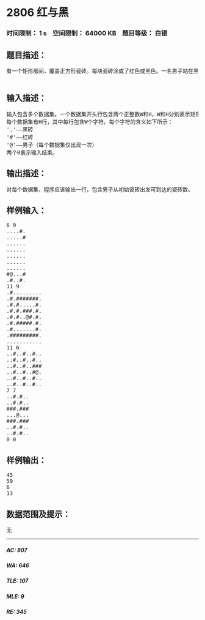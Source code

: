 # 2806 红与黑   
### 时间限制： 1 s&nbsp;&nbsp;&nbsp;&nbsp;空间限制： 64000 KB&nbsp;&nbsp;&nbsp;&nbsp;题目等级： 白银  
## 题目描述：  

<pre>
有一个矩形房间，覆盖正方形瓷砖。每块瓷砖涂成了红色或黑色。一名男子站在黑色的瓷砖上，由此出发，可以移到四个相邻瓷砖之一，但他不能移动到红砖上，只能移动到黑砖上。编写一个程序，计算他通过重复上述移动所能经过的黑砖数。
 
</pre>
  
  
## 输入描述：  

<pre>
输入包含多个数据集。一个数据集开头行包含两个正整数W和H，W和H分别表示矩形房间的列数和行数，且都不超过20.  
每个数据集有H行，其中每行包含W个字符。每个字符的含义如下所示：  
'.'——黑砖  
'#'——红砖  
'@'——男子（每个数据集仅出现一次）  
两个0表示输入结束。
</pre>
  
  
## 输出描述：  

<pre>
对每个数据集，程序应该输出一行，包含男子从初始瓷砖出发可到达的瓷砖数。
</pre>
  
  
## 样例输入：  

<pre>
6 9  
....#.  
.....#  
......  
......  
......  
......  
......  
#@...#  
.#..#.  
11 9  
.#.........  
.#.#######.  
.#.#.....#.  
.#.#.###.#.  
.#.#..@#.#.  
.#.#####.#.  
.#.......#.  
.#########.  
...........  
11 6  
..#..#..#..  
..#..#..#..  
..#..#..###  
..#..#..#@.  
..#..#..#..  
..#..#..#..  
7 7  
..#.#..  
..#.#..  
###.###  
...@...  
###.###  
..#.#..  
..#.#..  
0 0
</pre>
  
  
## 样例输出：  

<pre>
45  
59  
6  
13
</pre>
  
  
## 数据范围及提示：  

<pre>
无
</pre>
  
  
***  

##### AC: 807  
##### WA: 646  
##### TLE: 107  
##### MLE: 9  
##### RE: 345  
